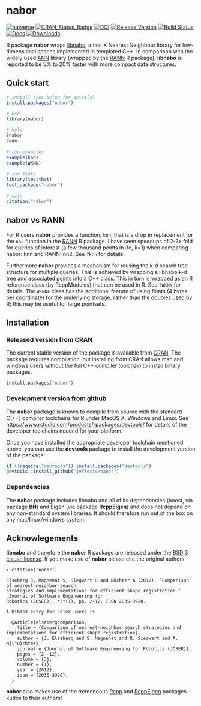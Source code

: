# nabor
<!-- badges: start -->
[![natverse](https://img.shields.io/badge/natverse-Part%20of%20the%20natverse-a241b6)](https://natverse.github.io)
[![CRAN_Status_Badge](http://www.r-pkg.org/badges/version/nabor)](https://cran.r-project.org/package=nabor) 
[![DOI](https://zenodo.org/badge/23437339.svg)](https://zenodo.org/badge/latestdoi/23437339)
[![Release Version](https://img.shields.io/github/release/jefferis/nabor.svg)](https://github.com/jefferis/nabor/releases/latest) 
[![Build Status](https://travis-ci.org/jefferis/nabor.svg)](https://travis-ci.org/jefferis/nabor)
[![Docs](https://img.shields.io/badge/docs-100%25-brightgreen.svg)](https://jefferis.github.io/nabor/reference/)
[![Downloads](http://cranlogs.r-pkg.org/badges/nabor?color=brightgreen)](http://www.r-pkg.org/pkg/nabor)
<!-- badges: end -->

R package **nabor** wraps [libnabo](https://github.com/ethz-asl/libnabo), 
a fast K Nearest Neighbour library for low-dimensional spaces implemented in templated C++.
In comparison with the widely used [ANN](http://www.cs.umd.edu/~mount/ANN) library (wrapped by the
[RANN](https://cran.r-project.org/package=RANN) R package), **libnabo** is reported
to be 5% to 20% faster with more compact data structures.

## Quick start
```r
# install (see below for details)
install.packages("nabor")

# use
library(nabor)

# help
?nabor
?knn

# run examples
example(knn)
example(WKNN)

# run tests
library(testthat)
test_package("nabor")

# cite
citation("nabor")
```

## nabor vs RANN
For R users **nabor** provides a function, `knn`, that is a drop in replacement for
the `nn2` function in the [RANN](https://cran.r-project.org/package=RANN) 
R package. I have seen speedups of 2-3x fold for queries of interest (a few thousand
points in 3d, k=1) when comparing nabor::knn and RANN::nn2. See `?knn` for details.

Furthermore **nabor** provides a mechanism for reusing the k-d search tree structure for 
multiple queries. This is achieved by wrapping a libnabo k-d tree and associated points
into a C++ class. This in turn is wrapped as an R reference class (by RcppModules)
that can be used in R. See `?WKNN` for details. The `WKNNF` class has the additional
feature of using floats (4 bytes per coordinate) for the underlying storage, rather
than the doubles used by R; this may be useful for large pointsets.
## Installation
### Released version from CRAN
The current stable version of the package is available from 
[CRAN](https://cran.r-project.org/). The package requires compilation, but
installing from CRAN allows mac and windows users without the full C++ compiler toolchain to install binary packages.

```r
install.packages("nabor")
```

### Development version from github
The **nabor** package is known to compile from source with the standard C(++) 
compiler toolchains for R under MacOS X, Windows and Linux. See 
https://www.rstudio.com/products/rpackages/devtools/ for details of the
developer toolchains needed for your platform.

Once you have installed the appropriate developer toolchain mentioned above, you
can use the **devtools** package to install the development version of the package:

```r
if (!require("devtools")) install.packages("devtools")
devtools::install_github("jefferis/nabor")
```

### Dependencies
The **nabor** package includes libnabo and all of its dependencies (boost, via 
package **BH**) and Eigen (via package **RcppEigen**) and does not
depend on any non-standard system libraries. It should therefore run out of the
box on any mac/linux/windows system.

## Acknowlegements
**libnabo** and therefore the **nabor** R package are released under the 
[BSD 3 clause license](https://www.r-project.org/Licenses/BSD_3_clause). If you
make use of **nabor** please cite the original authors:

```
> citation('nabor')

Elseberg J, Magnenat S, Siegwart R and Nüchter A (2012). “Comparison of nearest-neighbor-search
strategies and implementations for efficient shape registration.” _Journal of Software Engineering for
Robotics (JOSER)_, *3*(1), pp. 2-12. ISSN 2035-3928.

A BibTeX entry for LaTeX users is

  @Article{elsebergcomparison,
    title = {Comparison of nearest-neighbor-search strategies and implementations for efficient shape registration},
    author = {J. Elseberg and S. Magnenat and R. Siegwart and A. N{\"u}chter},
    journal = {Journal of Software Engineering for Robotics (JOSER)},
    pages = {2--12},
    volume = {3},
    number = {1},
    year = {2012},
    issn = {2035-3928},
  }

```

**nabor** also makes use of the tremendous [Rcpp](https://cran.r-project.org/package=Rcpp)
and [RcppEigen](https://cran.r-project.org/package=RcppEigen) packages –
kudos to their authors!
